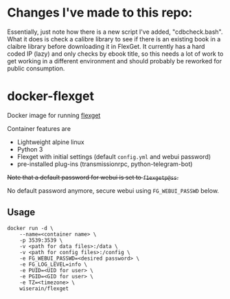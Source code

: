 # Changes I've made to this repo:

Essentially, just note how there is a new script I've added, "cdbcheck.bash". What it does is check a calibre library to see if there is an existing book in a claibre library before downloading it in FlexGet. It currently has a hard coded IP (lazy) and only checks by ebook title, so this needs a lot of work to get working in a different environment and should probably be reworked for public consumption. 





# docker-flexget

Docker image for running [flexget](http://flexget.com/)

Container features are

- Lightweight alpine linux
- Python 3
- Flexget with initial settings (default ```config.yml``` and webui password)
- pre-installed plug-ins (transmissionrpc, python-telegram-bot)

~~Note that a default password for webui is set to ```f1exgetp@ss```.~~

No default password anymore, secure webui using ```FG_WEBUI_PASSWD``` below.

## Usage

```
docker run -d \
    --name=<container name> \
    -p 3539:3539 \
    -v <path for data files>:/data \
    -v <path for config files>:/config \
    -e FG_WEBUI_PASSWD=<desired password> \
    -e FG_LOG_LEVEL=info \
    -e PUID=<UID for user> \
    -e PGID=<GID for user> \
    -e TZ=<timezone> \
    wiserain/flexget
```
